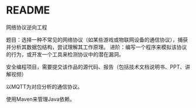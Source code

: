 # README

网络协议逆向工程

题目：选择一种不常见的网络协议（如某些游戏或物联网设备的通信协议），捕获并分析其数据包结构，尝试理解其工作原理。
进阶：编写一个程序来模拟该协议的行为，或开发一个工具来检测协议中的潜在漏洞。

安全编程项目，需要提交该作品的源代码、报告（包括技术文档说明书、PPT、讲解视频）

以MQTT为对应分析的通信协议。

使用Maven来管理Java依赖。